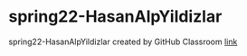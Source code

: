 # spring22-HasanAlpYildizlar
spring22-HasanAlpYildizlar created by GitHub Classroom
[link](https://bu-ie-360.github.io/spring22-HasanAlpYildizlar/)
